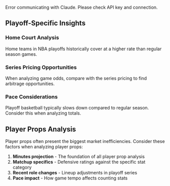 Error communicating with Claude. Please check API key and connection.

## Playoff-Specific Insights

### Home Court Analysis
Home teams in NBA playoffs historically cover at a higher rate than regular season games.

### Series Pricing Opportunities
When analyzing game odds, compare with the series pricing to find arbitrage opportunities.

### Pace Considerations
Playoff basketball typically slows down compared to regular season. Consider this when analyzing totals.


## Player Props Analysis

Player props often present the biggest market inefficiencies. Consider these factors when analyzing player props:

1. **Minutes projection** - The foundation of all player prop analysis
2. **Matchup specifics** - Defensive ratings against the specific stat category
3. **Recent role changes** - Lineup adjustments in playoff series
4. **Pace impact** - How game tempo affects counting stats

